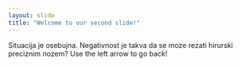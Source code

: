 ```yaml
---
layout: slide
title: "Welcome to our second slide!"
---
```

Situacija je osebujna. Negativnost je takva da se moze rezati hirurski preciznim nozem?
Use the left arrow to go back!
